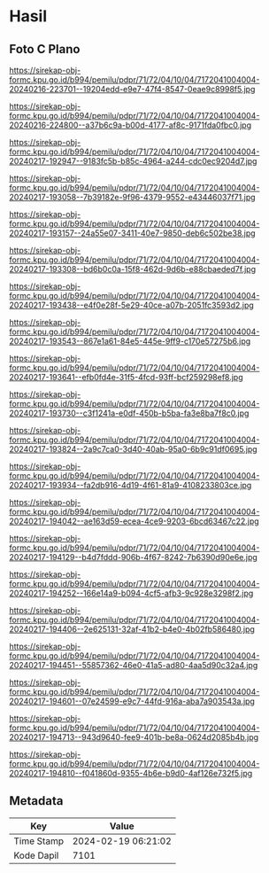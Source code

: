 # Hasil

## Foto C Plano

https://sirekap-obj-formc.kpu.go.id/b994/pemilu/pdpr/71/72/04/10/04/7172041004004-20240216-223701--19204edd-e9e7-47f4-8547-0eae9c8998f5.jpg

https://sirekap-obj-formc.kpu.go.id/b994/pemilu/pdpr/71/72/04/10/04/7172041004004-20240216-224800--a37b6c9a-b00d-4177-af8c-9171fda0fbc0.jpg

https://sirekap-obj-formc.kpu.go.id/b994/pemilu/pdpr/71/72/04/10/04/7172041004004-20240217-192947--9183fc5b-b85c-4964-a244-cdc0ec9204d7.jpg

https://sirekap-obj-formc.kpu.go.id/b994/pemilu/pdpr/71/72/04/10/04/7172041004004-20240217-193058--7b39182e-9f96-4379-9552-e43446037f71.jpg

https://sirekap-obj-formc.kpu.go.id/b994/pemilu/pdpr/71/72/04/10/04/7172041004004-20240217-193157--24a55e07-3411-40e7-9850-deb6c502be38.jpg

https://sirekap-obj-formc.kpu.go.id/b994/pemilu/pdpr/71/72/04/10/04/7172041004004-20240217-193308--bd6b0c0a-15f8-462d-9d6b-e88cbaeded7f.jpg

https://sirekap-obj-formc.kpu.go.id/b994/pemilu/pdpr/71/72/04/10/04/7172041004004-20240217-193438--e4f0e28f-5e29-40ce-a07b-2051fc3593d2.jpg

https://sirekap-obj-formc.kpu.go.id/b994/pemilu/pdpr/71/72/04/10/04/7172041004004-20240217-193543--867e1a61-84e5-445e-9ff9-c170e57275b6.jpg

https://sirekap-obj-formc.kpu.go.id/b994/pemilu/pdpr/71/72/04/10/04/7172041004004-20240217-193641--efb0fd4e-31f5-4fcd-93ff-bcf259298ef8.jpg

https://sirekap-obj-formc.kpu.go.id/b994/pemilu/pdpr/71/72/04/10/04/7172041004004-20240217-193730--c3f1241a-e0df-450b-b5ba-fa3e8ba7f8c0.jpg

https://sirekap-obj-formc.kpu.go.id/b994/pemilu/pdpr/71/72/04/10/04/7172041004004-20240217-193824--2a9c7ca0-3d40-40ab-95a0-6b9c91df0695.jpg

https://sirekap-obj-formc.kpu.go.id/b994/pemilu/pdpr/71/72/04/10/04/7172041004004-20240217-193934--fa2db916-4d19-4f61-81a9-4108233803ce.jpg

https://sirekap-obj-formc.kpu.go.id/b994/pemilu/pdpr/71/72/04/10/04/7172041004004-20240217-194042--ae163d59-ecea-4ce9-9203-6bcd63467c22.jpg

https://sirekap-obj-formc.kpu.go.id/b994/pemilu/pdpr/71/72/04/10/04/7172041004004-20240217-194129--b4d7fddd-906b-4f67-8242-7b6390d90e6e.jpg

https://sirekap-obj-formc.kpu.go.id/b994/pemilu/pdpr/71/72/04/10/04/7172041004004-20240217-194252--166e14a9-b094-4cf5-afb3-9c928e3298f2.jpg

https://sirekap-obj-formc.kpu.go.id/b994/pemilu/pdpr/71/72/04/10/04/7172041004004-20240217-194406--2e625131-32af-41b2-b4e0-4b02fb586480.jpg

https://sirekap-obj-formc.kpu.go.id/b994/pemilu/pdpr/71/72/04/10/04/7172041004004-20240217-194451--55857362-46e0-41a5-ad80-4aa5d90c32a4.jpg

https://sirekap-obj-formc.kpu.go.id/b994/pemilu/pdpr/71/72/04/10/04/7172041004004-20240217-194601--07e24599-e9c7-44fd-916a-aba7a903543a.jpg

https://sirekap-obj-formc.kpu.go.id/b994/pemilu/pdpr/71/72/04/10/04/7172041004004-20240217-194713--943d9640-fee9-401b-be8a-0624d2085b4b.jpg

https://sirekap-obj-formc.kpu.go.id/b994/pemilu/pdpr/71/72/04/10/04/7172041004004-20240217-194810--f041860d-9355-4b6e-b9d0-4af126e732f5.jpg


## Metadata

| Key        | Value               |
| ---------- | ------------------- |
| Time Stamp | 2024-02-19 06:21:02 |
| Kode Dapil | 7101                |



